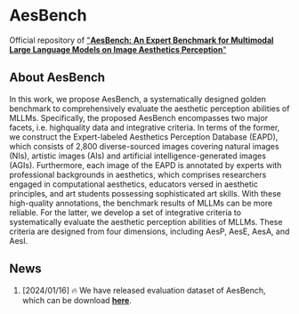 # AesBench
Official repository of ["**AesBench: An Expert Benchmark for Multimodal Large Language Models on Image Aesthetics Perception**"](https://arxiv.org/abs/XXXX)


## About AesBench

In this work, we propose AesBench, a systematically designed golden benchmark to comprehensively evaluate the aesthetic perception abilities of MLLMs. Specifically, the proposed AesBench encompasses two major facets, i.e. highquality data and integrative criteria. In terms of the former, we construct the Expert-labeled Aesthetics Perception Database (EAPD), which consists of 2,800 diverse-sourced images covering natural images (NIs), artistic images (AIs) and artificial intelligence-generated images (AGIs). Furthermore, each image of the EAPD is annotated by experts with professional backgrounds in aesthetics, which comprises researchers engaged in computational aesthetics, educators versed in aesthetic principles, and art students possessing sophisticated art skills. With these high-quality annotations, the benchmark results of MLLMs can be more reliable. For the latter, we develop a set of integrative criteria to systematically evaluate the aesthetic perception abilities of MLLMs. These criteria are designed from four dimensions, including AesP, AesE, AesA, and AesI.


## **News**

1. [2024/01/16] 🔥  We have released evaluation dataset of AesBench, which can be download [**here**](https://pan.baidu.com/s/1yIJCQQLFFq4hFsRmUnmoyQ?pwd=ippl). 
